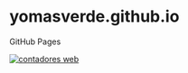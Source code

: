 # yomasverde.github.io
GitHub Pages
<div id="sfct8ug9kl5shehfs85r7zhxknzefcx4gnf"></div>
<script type="text/javascript" src="https://counter3.stat.ovh/private/counter.js?c=t8ug9kl5shehfs85r7zhxknzefcx4gnf&down=async" async></script>
<noscript><a href="https://www.contadorvisitasgratis.com" title="contadores web"><img src="https://counter3.stat.ovh/private/contadorvisitasgratis.php?c=t8ug9kl5shehfs85r7zhxknzefcx4gnf" border="0" title="contadores web" alt="contadores web"></a></noscript>
